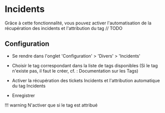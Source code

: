 # Incidents

Grâce à cette fonctionnalité, vous pouvez activer l'automatisation de la récupération des incidents et l'attribution du tag // TODO 

## Configuration

* Se rendre dans l'onglet 'Configuration' > 'Divers' > 'Incidents'

* Choisir le tag correspondant dans la liste de tags disponibles (Si le tag n'existe pas, il faut le créer, cf. : Documentation sur les Tags)

* Activer la récupération des tickets Incidents et l'attribution automatique du tag Incidents

* Enregistrer

!!! warning
    N'activer que si le tag est attribué
